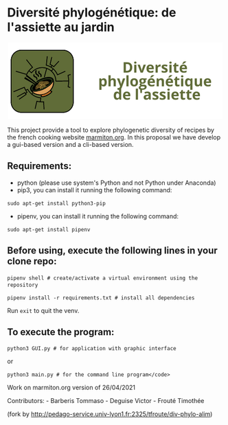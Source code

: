 # Diversité phylogénétique: de l'assiette au jardin

<p align="center"><img src="assets/logo_md.png" alt="readme-logo" title="readme title"></p>

This project provide a tool to explore phylogenetic diversity of recipes by the french cooking website [marmiton.org](https://www.marmiton.org/). In this proposal we have develop a gui-based version and a cli-based version.

## Requirements:
- python (please use system's Python and not Python under Anaconda)
- pip3, you can install it running the following command:
```
sudo apt-get install python3-pip
```

- pipenv, you can install it running the following command:
```
sudo apt-get install pipenv
```


## Before using, execute the following lines in your clone repo:

```
pipenv shell # create/activate a virtual environment using the repository
```

```
pipenv install -r requirements.txt # install all dependencies
```


Run `exit` to quit the venv.


## To execute the program:

```
python3 GUI.py # for application with graphic interface
```

or
```
python3 main.py # for the command line program</code>
```


Work on marmiton.org version of 26/04/2021


Contributors:
    - Barberis Tommaso
    - Deguise Victor
    - Frouté Timothée

(fork by http://pedago-service.univ-lyon1.fr:2325/tfroute/div-phylo-alim)

